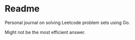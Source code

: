 # Readme

Personal journal on solving Leetcode problem sets using Go.

Might not be the most efficient answer.

